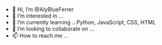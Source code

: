 - 👋 Hi, I’m @AlyBlueFerrer
- 👀 I’m interested in ...
- 🌱 I’m currently learning ...Python, JavaScript, CSS, HTML
- 💞️ I’m looking to collaborate on ...
- 📫 How to reach me ...

<!---
AlyBlueFerrer/AlyBlueFerrer is a ✨ special ✨ repository because its `README.md` (this file) appears on your GitHub profile.
You can click the Preview link to take a look at your changes.
--->
